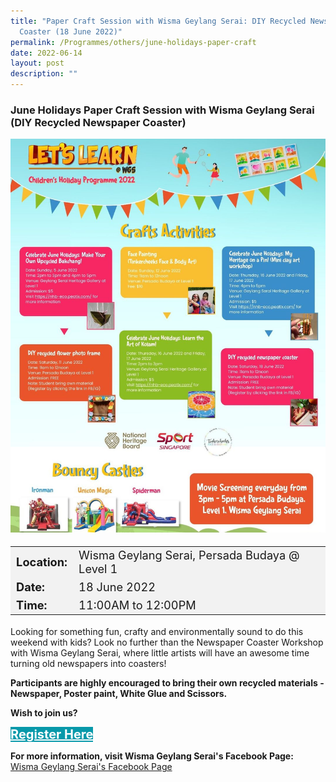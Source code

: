 ```yaml
---
title: "Paper Craft Session with Wisma Geylang Serai: DIY Recycled Newspaper
  Coaster (18 June 2022)"
permalink: /Programmes/others/june-holidays-paper-craft
date: 2022-06-14
layout: post
description: ""
---
```

### June Holidays Paper Craft Session with Wisma Geylang Serai (DIY Recycled Newspaper Coaster) ###

<img src="/images/Programmes (June 2022)/WGS-children-programme.jpg" style="width:650px; height:auto">

<table  style="font-size:130%; background-color:#f2f2f2">
	<tbody>
		<tr>
			 <td><b>Location:</b></td><td> Wisma Geylang Serai, Persada Budaya @ Level 1</td>
		</tr>
		<tr>
		 <td><b>Date:</b> </td><td>18 June 2022</td>
		</tr>
		<tr>
			<td> <b>Time:</b> </td><td> 11:00AM to 12:00PM </td>
		</tr>
	</tbody>
</table>

Looking for something fun, crafty and environmentally sound to do this weekend with kids? Look no further than the Newspaper Coaster Workshop with Wisma Geylang Serai, where little artists will have an awesome time turning old newspapers into coasters!

**Participants are highly encouraged to bring their own recycled materials - Newspaper, Poster paint, White Glue and Scissors.**

<b>	Wish to join us?</b>
<div>
	<a href="https://docs.google.com/forms/d/e/1FAIpQLSea9O1FGZus6dE_YpnBsK7WOfaK07tv_3dlfr9p5sPavX0OpQ/viewform?vc=0&c=0&w=1&flr=0" style="font-size:20px; width:35%; height:60px; background-color:#0899AA; color:white" class="bp-button"><b>Register Here</b></a>
</div>
	
<b>For more information, visit Wisma Geylang Serai's Facebook Page: </b><br>[Wisma Geylang Serai's Facebook Page](www.facebook.com/WismaGeylangSerai)<br><br><br>